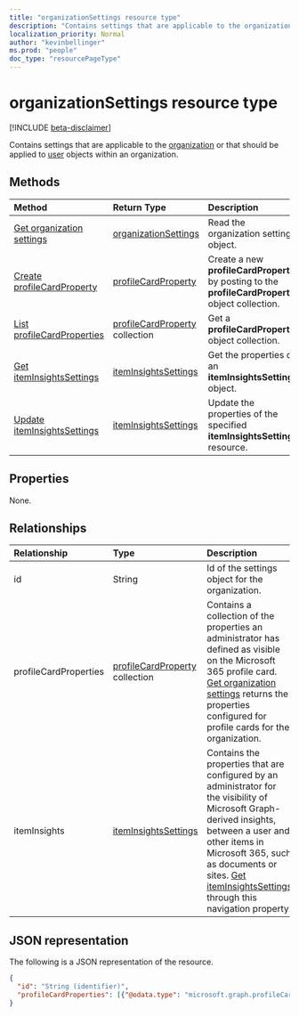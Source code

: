 ```yaml
---
title: "organizationSettings resource type"
description: "Contains settings that are applicable to the organization or the user objects within it."
localization_priority: Normal
author: "kevinbellinger"
ms.prod: "people"
doc_type: "resourcePageType"
---
```


# organizationSettings resource type

[!INCLUDE [beta-disclaimer](../../includes/beta-disclaimer.md)]

Contains settings that are applicable to the [organization](organization.md) or that should be applied to [user](user.md) objects within an organization.

## Methods

| Method       | Return Type | Description |
|:-------------|:------------|:------------|
| [Get organization settings](../api/organizationsettings-get.md) | [organizationSettings](organizationsettings.md) | Read the organization settings object. |
| [Create profileCardProperty](../api/organizationsettings-post-profilecardproperties.md) | [profileCardProperty](profilecardproperty.md) | Create a new **profileCardProperty** by posting to the **profileCardProperty** object collection. |
| [List profileCardProperties](../api/organizationsettings-list-profilecardproperties.md) | [profileCardProperty](profilecardproperty.md) collection | Get a **profileCardProperty** object collection. |
| [Get itemInsightsSettings](../api/iteminsightssettings-get.md) | [itemInsightsSettings](iteminsightssettings.md) | Get the properties of an **itemInsightsSettings** object. |
| [Update itemInsightsSettings](../api/iteminsightssettings-update.md) | [itemInsightsSettings](iteminsightssettings.md) | Update the properties of the specified **itemInsightsSettings** resource. |

## Properties

None.

## Relationships

| Relationship | Type        | Description |
|:-------------|:------------|:------------|
|id |String| Id of the settings object for the organization. |
|profileCardProperties|[profileCardProperty](profilecardproperty.md) collection| Contains a collection of the properties an administrator has defined as visible on the Microsoft 365 profile card. [Get organization settings](../api/organizationsettings-get.md) returns the properties configured for profile cards for the organization.|
|itemInsights|[itemInsightsSettings](iteminsightssettings.md)| Contains the properties that are configured by an administrator for the visibility of Microsoft Graph-derived insights, between a user and other items in Microsoft 365, such as documents or sites. [Get itemInsightsSettings](../api/iteminsightssettings-get.md) through this navigation property.|

## JSON representation

The following is a JSON representation of the resource.

<!-- {
  "blockType": "resource",
  "optionalProperties": [

  ],
  "@odata.type": "microsoft.graph.organizationSettings",
  "baseType": "",
  "keyProperty": "id"
}-->

```json
{
  "id": "String (identifier)",
  "profileCardProperties": [{"@odata.type": "microsoft.graph.profileCardProperty"}]
}
```

<!-- uuid: 16cd6b66-4b1a-43a1-adaf-3a886856ed98
2019-02-04 14:57:30 UTC -->
<!-- {
  "type": "#page.annotation",
  "description": "organizationSettings resource",
  "keywords": "",
  "section": "documentation",
  "tocPath": ""
}-->



